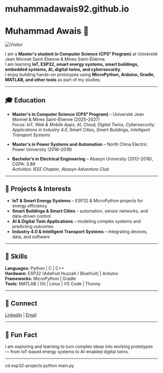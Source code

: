 # muhammadawais92.github.io
# Muhammad Awais 👋

![Visitor](https://visitor-badge.laobi.icu/badge?page_id=muhammadawais92)

I am a **Master's student in Computer Science (CPS² Program)** at Université Jean Monnet Saint-Étienne & Mines Saint-Étienne.  
I am learning **IoT, ESP32, smart energy systems, smart buildings, embedded systems, AI, digital twins, and cybersecurity**.  
I enjoy building hands-on prototypes using **MicroPython, Arduino, Gradle, MATLAB, and other tools** as part of my studies.

---

## 🎓 Education

- **Master's in Computer Science (CPS² Program)** – Université Jean Monnet & Mines Saint-Étienne (2025–2027)  
  *Focus: IoT, Web & Mobile Apps, AI, Cloud, Digital Twins, Cybersecurity; Applications in Industry 4.0, Smart Cities, Smart Buildings, Intelligent Transport Systems*

- **Master's in Power Systems and Automation** – North China Electric Power University (2016–2019)

- **Bachelor’s in Electrical Engineering** – Abasyn University (2012–2016), CGPA: 3.88  
  *Activities: IEEE Chapter, Abasyn Adventure Club*

---

## 🚀 Projects & Interests

- **IoT & Smart Energy Systems** – ESP32 & MicroPython projects for energy efficiency  
- **Smart Buildings & Smart Cities** – automation, sensor networks, and data-driven control  
- **AI & Digital Twin Applications** – modeling complex systems and predicting outcomes  
- **Industry 4.0 & Intelligent Transport Systems** – integrating devices, data, and software  

---

## 🧰 Skills

**Languages:** Python | C | C++  
**Hardware:** ESP32 (Adafruit Huzzah / Bluefruit) | Arduino  
**Frameworks:** MicroPython | Gradle  
**Tools:** MATLAB | Git | Linux | VS Code | Thonny  

---

## 🔗 Connect

[LinkedIn](https://www.linkedin.com/in/muhammad-awais-a2b102119/) | [Email](mailto:aawaiss011@outlook.com)  

---

## 💬 Fun Fact

I am exploring and learning to turn complex ideas into working prototypes — from IoT-based energy systems to AI-enabled digital twins.

---

cd esp32-projects
python main.py
